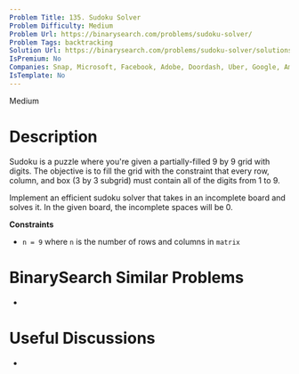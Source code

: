 ```yaml
---
Problem Title: 135. Sudoku Solver
Problem Difficulty: Medium
Problem Url: https://binarysearch.com/problems/sudoku-solver/
Problem Tags: backtracking
Solution Url: https://binarysearch.com/problems/sudoku-solver/solutions/
IsPremium: No
Companies: Snap, Microsoft, Facebook, Adobe, Doordash, Uber, Google, Amazon, Apple
IsTemplate: No
---
```


<span style="color: ;">Medium</span>

# Description

Sudoku is a puzzle where you're given a partially-filled 9 by 9 grid with digits. The objective is to fill the grid with the constraint that every row, column, and box (3 by 3 subgrid) must contain all of the digits from 1 to 9.

Implement an efficient sudoku solver that takes in an incomplete board and solves it. In the given board, the incomplete spaces will be 0.

**Constraints**
- `n = 9` where `n` is the number of rows and columns in `matrix`

# BinarySearch Similar Problems

- []()

# Useful Discussions

- []()
